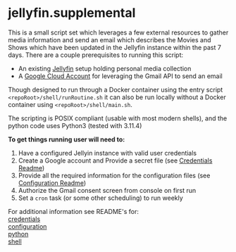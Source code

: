 # jellyfin.supplemental

This is a small script set which leverages a few external resources to gather media information and send an email which describes the Movies and Shows which have been updated in the Jellyfin instance within the past 7 days. There are a couple prerequisites to running this script:<br>

- An existing [Jellyfin](https://jellyfin.org) setup holding personal media collection
- A [Google Cloud Account](https://console.cloud.google.com/) for leveraging the Gmail API to send an email

Though designed to run through a Docker container using the entry script `<repoRoot>/shell/runRoutine.sh` it can also be run locally without a Docker container using `<repoRoot>/shell/main.sh`.

The scripting is POSIX compliant (usable with most modern shells), and the python code uses Python3 (tested with 3.11.4)

**To get things running user will need to:**

1. Have a configured Jellyin instance with valid user credentials
2. Create a Google account and Provide a secret file (see [Credentials Readme](.credentials/README.md))
3. Provide all the required information for the configuration files (see [Configuration Readme](configuration/README.md))
4. Authorize the Gmail consent screen from console on first run
5. Set a `cron` task (or some other scheduling) to run weekly

For additional information see README's for:<br>
[credentials](.credentials/README.md)<br>
[configuration](configuration/README.md)<br>
[python](python/README.md)<br>
[shell](shell/README.md)<br>
